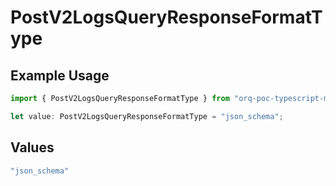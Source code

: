 # PostV2LogsQueryResponseFormatType

## Example Usage

```typescript
import { PostV2LogsQueryResponseFormatType } from "orq-poc-typescript-multi-env-version/models/operations";

let value: PostV2LogsQueryResponseFormatType = "json_schema";
```

## Values

```typescript
"json_schema"
```